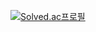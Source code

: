 [![Solved.ac프로필](http://mazassumnida.wtf/api/v2/generate_badge?boj=youwjune})](https://solved.ac/youwjune)
